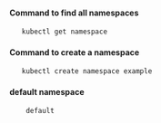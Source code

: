 #### Command to find all namespaces
```bash
   kubectl get namespace
```
#### Command to create a namespace
```bash
   kubectl create namespace example
```
#### default namespace 
```bash
    default
``` 